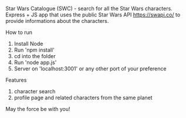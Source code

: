 Star Wars Catalogue (SWC) - search for all the Star Wars characters. <br>
Express + JS app that uses the public Star Wars API https://swapi.co/ to provide informations about the characters.

How to run
1. Install Node
2. Run 'npm install'
3. cd into the folder
4. Run 'node app.js'
5. Server on 'localhost:3001' or any other port of your preference

Features
1. character search
2. profile page and related characters from the same planet

May the force be with you!
